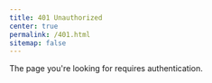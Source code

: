 ```yaml
---
title: 401 Unauthorized
center: true
permalink: /401.html
sitemap: false
---
```


The page you're looking for requires authentication.
